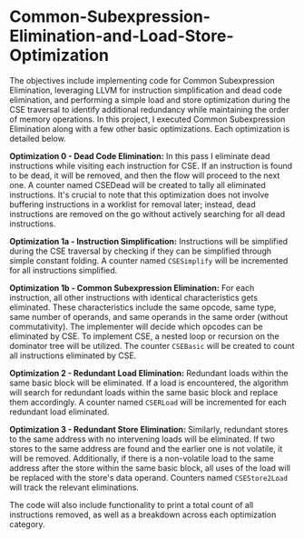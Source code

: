 # Common-Subexpression-Elimination-and-Load-Store-Optimization
The objectives include implementing code for Common Subexpression Elimination, leveraging LLVM for instruction simplification and dead code elimination, and performing a simple load and store optimization during the CSE traversal to identify additional redundancy while maintaining the order of memory operations.
In this project, I executed Common Subexpression Elimination along with a few other basic optimizations. Each optimization is detailed below.

**Optimization 0 - Dead Code Elimination:** In this pass I eliminate dead instructions while visiting each instruction for CSE. If an instruction is found to be dead, it will be removed, and then the flow will proceed to the next one. A counter named CSEDead will be created to tally all eliminated instructions. It's crucial to note that this optimization does not involve buffering instructions in a worklist for removal later; instead, dead instructions are removed on the go without actively searching for all dead instructions.

**Optimization 1a - Instruction Simplification:** Instructions will be simplified during the CSE traversal by checking if they can be simplified through simple constant folding. A counter named `CSESimplify` will be incremented for all instructions simplified.

**Optimization 1b - Common Subexpression Elimination:** For each instruction, all other instructions with identical characteristics gets eliminated. These characteristics include the same opcode, same type, same number of operands, and same operands in the same order (without commutativity). The implementer will decide which opcodes can be eliminated by CSE. To implement CSE, a nested loop or recursion on the dominator tree will be utilized. The counter `CSEBasic` will be created to count all instructions eliminated by CSE.

**Optimization 2 - Redundant Load Elimination:** Redundant loads within the same basic block will be eliminated. If a load is encountered, the algorithm will search for redundant loads within the same basic block and replace them accordingly. A counter named `CSERLoad` will be incremented for each redundant load eliminated.

**Optimization 3 - Redundant Store Elimination:** Similarly, redundant stores to the same address with no intervening loads will be eliminated. If two stores to the same address are found and the earlier one is not volatile, it will be removed. Additionally, if there is a non-volatile load to the same address after the store within the same basic block, all uses of the load will be replaced with the store's data operand. Counters named `CSEStore2Load` will track the relevant eliminations.

The code will also include functionality to print a total count of all instructions removed, as well as a breakdown across each optimization category.
